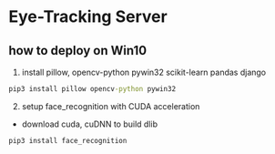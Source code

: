 # Eye-Tracking Server

## how to deploy on Win10
1. install pillow, opencv-python pywin32 scikit-learn pandas django
```cmd
pip3 install pillow opencv-python pywin32
```
2. setup face_recognition with CUDA acceleration 
  * download cuda, cuDNN to build dlib
```ccmd
pip3 install face_recognition
```